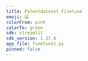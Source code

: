 ```yaml
---
title: Patentdataset Finetune
emoji: 💻
colorFrom: pink
colorTo: green
sdk: streamlit
sdk_version: 1.37.0
app_file: finetune1.py
pinned: false
---
```

